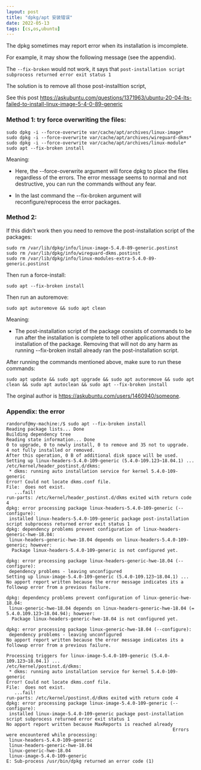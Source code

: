 ```yaml
---
layout: post
title: "dpkg/apt 安装错误"
date: 2022-05-13
tags: [cs,os,ubuntu]
---
```


The dpkg sometimes may report error when its installation is imcomplete. 

For example, it may show the following message (see the appendix). 

The `--fix-broken` would not work, it says that `post-installation script subprocess returned error exit status 1`

The solution is to remove all those post-installtion script, 

See this post <https://askubuntu.com/questions/1371963/ubuntu-20-04-lts-failed-to-install-linux-image-5-4-0-89-generic>

### Method 1:  try force overwriting the files:
```
sudo dpkg -i --force-overwrite var/cache/apt/archives/linux-image*
sudo dpkg -i --force-overwrite var/cache/apt/archives/wireguard-dkms*
sudo dpkg -i --force-overwrite var/cache/apt/archives/linux-module*
sudo apt --fix-broken install
```
Meaning:

- Here, the --force-overwrite argument will force dpkg to place the files regardless of the errors. The error message seems to normal and not destructive, you can run the commands without any fear.

- In the last command the --fix-broken argument will reconfigure/reprocess the error packages.

### Method 2: 

If this didn't work then you need to remove the post-installation script of the packages:
```
sudo rm /var/lib/dpkg/info/linux-image-5.4.0-89-generic.postinst
sudo rm /var/lib/dpkg/info/wireguard-dkms.postinst
sudo rm /var/lib/dpkg/info/linux-modules-extra-5.4.0-89-generic.postinst
```

Then run a force-install:
```
sudo apt --fix-broken install
```
Then run an autoremove:
```
sudo apt autoremove && sudo apt clean
```
Meaning:
- The post-installation script of the package consists of commands to be run after the installation is complete to tell other applications about the installation of the package. Removing that will not do any harm as running --fix-broken install already ran the post-installation script.

After running the commands mentioned above, make sure to run these commands:

```
sudo apt update && sudo apt upgrade && sudo apt autoremove && sudo apt clean && sudo apt autoclean && sudo apt --fix-broken install
```

The orginal author is <https://askubuntu.com/users/1460940/someone>.



### Appendix: the error

```
randoruf@my-machine:/$ sudo apt --fix-broken install
Reading package lists... Done
Building dependency tree       
Reading state information... Done
0 to upgrade, 0 to newly install, 0 to remove and 35 not to upgrade.
4 not fully installed or removed.
After this operation, 0 B of additional disk space will be used.
Setting up linux-headers-5.4.0-109-generic (5.4.0-109.123~18.04.1) ...
/etc/kernel/header_postinst.d/dkms:
 * dkms: running auto installation service for kernel 5.4.0-109-generic
Error! Could not locate dkms.conf file.
File:  does not exist.
   ...fail!
run-parts: /etc/kernel/header_postinst.d/dkms exited with return code 4
dpkg: error processing package linux-headers-5.4.0-109-generic (--configure):
 installed linux-headers-5.4.0-109-generic package post-installation script subprocess returned error exit status 1
dpkg: dependency problems prevent configuration of linux-headers-generic-hwe-18.04:
 linux-headers-generic-hwe-18.04 depends on linux-headers-5.4.0-109-generic; however:
  Package linux-headers-5.4.0-109-generic is not configured yet.

dpkg: error processing package linux-headers-generic-hwe-18.04 (--configure):
 dependency problems - leaving unconfigured
Setting up linux-image-5.4.0-109-generic (5.4.0-109.123~18.04.1) ...
No apport report written because the error message indicates its a followup error from a previous failure.
                                                                                                          dpkg: dependency problems prevent configuration of linux-generic-hwe-18.04:
 linux-generic-hwe-18.04 depends on linux-headers-generic-hwe-18.04 (= 5.4.0.109.123~18.04.94); however:
  Package linux-headers-generic-hwe-18.04 is not configured yet.

dpkg: error processing package linux-generic-hwe-18.04 (--configure):
 dependency problems - leaving unconfigured
No apport report written because the error message indicates its a followup error from a previous failure.
                                                                                                          Processing triggers for linux-image-5.4.0-109-generic (5.4.0-109.123~18.04.1) ...
/etc/kernel/postinst.d/dkms:
 * dkms: running auto installation service for kernel 5.4.0-109-generic
Error! Could not locate dkms.conf file.
File:  does not exist.
   ...fail!
run-parts: /etc/kernel/postinst.d/dkms exited with return code 4
dpkg: error processing package linux-image-5.4.0-109-generic (--configure):
 installed linux-image-5.4.0-109-generic package post-installation script subprocess returned error exit status 1
No apport report written because MaxReports is reached already
                                                              Errors were encountered while processing:
 linux-headers-5.4.0-109-generic
 linux-headers-generic-hwe-18.04
 linux-generic-hwe-18.04
 linux-image-5.4.0-109-generic
E: Sub-process /usr/bin/dpkg returned an error code (1)
```
